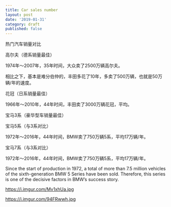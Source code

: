 ```yaml
---
title: Car sales number
layout: post
date: '2019-01-31'
category: draft
published: false
---
```


热门汽车销量对比

高尔夫（德系销量最佳）

1974年～2007年，35年时间，大众卖了2500万辆高尔夫。

相比之下，基本是难分伯仲的，丰田多花了10年，多卖了500万辆，也就是50万辆/年的速度。

花冠（日系销量最佳）

1966年～2010年，44年时间，丰田卖了3000万辆花冠，平均。

宝马3系（豪华型车销量最佳）

宝马5系（与3系对比）

1972年～2016年，44年时间，BMW卖了750万辆5系，平均17万辆/年。

宝马7系（与3系对比）

1972年～2016年，44年时间，BMW卖了750万辆5系，平均17万辆/年。

Since the start of production in 1972, a total of more than 7.5 million vehicles of the sixth-generation BMW 5 Series have been sold. Therefore, this series is one of the decisive factors in BMW’s success story.

https://i.imgur.com/Mv1xhUa.jpg

https://i.imgur.com/94FRwwh.jpg
